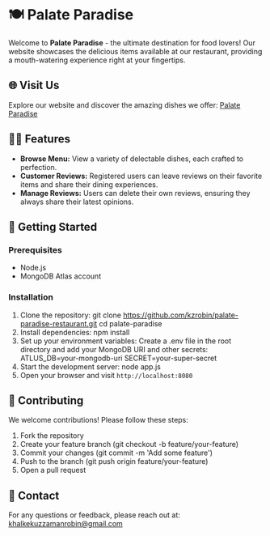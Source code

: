 # 🍽️ Palate Paradise

Welcome to **Palate Paradise** - the ultimate destination for food lovers! Our website showcases the delicious items available at our restaurant, providing a mouth-watering experience right at your fingertips.

## 🌐 Visit Us

Explore our website and discover the amazing dishes we offer: [Palate Paradise](https://palate-paradise.onrender.com/)

## 🧑‍🍳 Features

- **Browse Menu:** View a variety of delectable dishes, each crafted to perfection.
- **Customer Reviews:** Registered users can leave reviews on their favorite items and share their dining experiences.
- **Manage Reviews:** Users can delete their own reviews, ensuring they always share their latest opinions.

## 🚀 Getting Started

### Prerequisites

- Node.js
- MongoDB Atlas account

### Installation

1. Clone the repository:
   git clone https://github.com/kzrobin/palate-paradise-restaurant.git
   cd palate-paradise
2. Install dependencies:
   npm install
3. Set up your environment variables:
   Create a .env file in the root directory and add your MongoDB URI and other secrets:
        ATLUS_DB=your-mongodb-uri
        SECRET=your-super-secret
4. Start the development server:
        node app.js
5. Open your browser and visit `http://localhost:8080`

## 🤝 Contributing

We welcome contributions! Please follow these steps:

1. Fork the repository
2. Create your feature branch (git checkout -b feature/your-feature)
3. Commit your changes (git commit -m 'Add some feature')
4. Push to the branch (git push origin feature/your-feature)
5. Open a pull request



## 💬 Contact

For any questions or feedback, please reach out at: khalkekuzzamanrobin@gmail.com
